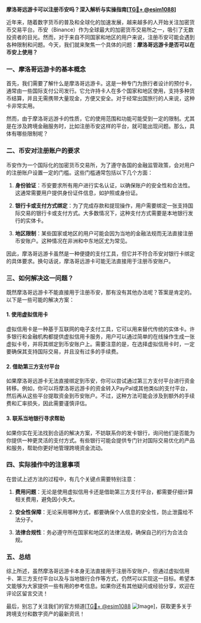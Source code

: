 **摩洛哥远游卡可以注册币安吗？深入解析与实操指南[[TG💪+ @esim1088](https://t.me/s/esim1088)]**

近年来，随着数字货币的普及和全球化的加速发展，越来越多的人开始关注加密货币交易平台。币安（Binance）作为全球最大的加密货币交易所之一，吸引了无数投资者的目光。然而，对于来自不同国家和地区的用户来说，注册币安可能会遇到各种限制和问题。今天，我们就来聚焦一个具体的问题：**摩洛哥远游卡是否可以在币安上使用？**

### 一、摩洛哥远游卡的基本概念

首先，我们需要了解什么是摩洛哥远游卡。这是一种专门为旅行者设计的预付卡，通常由一些国际支付公司发行。它允许持卡人在多个国家和地区使用，支持多种货币结算，并且无需携带大量现金，方便又安全。对于经常出国旅行的人来说，这种卡非常实用。

然而，由于摩洛哥远游卡的性质，它的使用范围和功能可能受到一定的限制。尤其是在涉及跨境金融服务时，比如注册币安这样的平台，就可能出现问题。那么，具体有哪些限制呢？

### 二、币安对注册账户的要求

币安作为一个国际化的加密货币交易所，为了遵守各国的金融监管政策，会对用户的注册账户设置一定的门槛。这些门槛通常包括以下几个方面：

1. **身份验证**：币安要求所有用户进行实名认证，以确保账户的安全性和合法性。这通常需要用户提供身份证件信息，如护照或身份证。
   
2. **银行卡或支付方式绑定**：为了完成存款和提现操作，用户需要绑定一张支持国际交易的银行卡或支付方式。大多数情况下，这种支付方式需要是本地银行发行的实体卡。

3. **地区限制**：某些国家或地区的用户可能会因为当地的金融法规而无法直接注册币安账户。这种情况在非洲和中东地区尤为常见。

因此，摩洛哥远游卡虽然是一种便捷的支付工具，但它并不符合币安对银行卡绑定的具体要求。换句话说，摩洛哥远游卡可能无法直接用于注册币安账户。

### 三、如何解决这一问题？

既然摩洛哥远游卡不能直接用于注册币安，那有没有其他办法呢？答案是肯定的。以下是一些可能的解决方案：

#### 1. 使用虚拟信用卡

虚拟信用卡是一种基于互联网的电子支付工具，它可以用来替代传统的实体卡。许多银行和金融机构都提供虚拟信用卡服务，用户可以通过简单的在线操作生成一张虚拟卡号，并将其绑定到币安账户上。需要注意的是，在选择虚拟信用卡时，一定要确保其支持国际交易，并且没有过多的手续费。

#### 2. 借助第三方支付平台

如果摩洛哥远游卡无法直接绑定到币安，你可以尝试通过第三方支付平台进行资金转移。例如，你可以将摩洛哥远游卡的资金转入PayPal或其他类似的支付平台，然后再从这些平台提取资金到币安账户。不过，这种方法可能会涉及到额外的手续费和汇率损失，因此需要谨慎评估。

#### 3. 联系当地银行寻求帮助

如果你实在无法找到合适的解决方案，不妨联系你的发卡银行，询问他们是否能为你提供一种更灵活的支付方式。有些银行可能会提供专门针对国际交易优化的产品和服务，帮助你更好地管理跨境资金流动。

### 四、实际操作中的注意事项

在尝试上述方法的过程中，有几个关键点需要特别注意：

1. **费用问题**：无论是使用虚拟信用卡还是借助第三方支付平台，都需要仔细计算相关费用，避免因小失大。

2. **安全性保障**：无论采用哪种方式，都要确保个人信息的安全性，防止泄露给不法分子。

3. **法律合规性**：务必遵守所在国家和地区的法律法规，确保自己的行为合法合规。

### 五、总结

综上所述，虽然摩洛哥远游卡本身无法直接用于注册币安账户，但通过虚拟信用卡、第三方支付平台以及与当地银行合作等方式，仍然可以实现这一目标。希望本文能够为大家提供一些有用的参考信息。如果你还有其他疑问或经验分享，欢迎在评论区留言交流！

最后，别忘了关注我们的官方频道[[TG💪+ @esim1088](https://t.me/s/esim1088) ![Image](https://i.postimg.cc/4NQfJmqS/Snipaste-2025-05-13-00-14-12.png)]，获取更多关于跨境支付和数字资产的最新资讯！